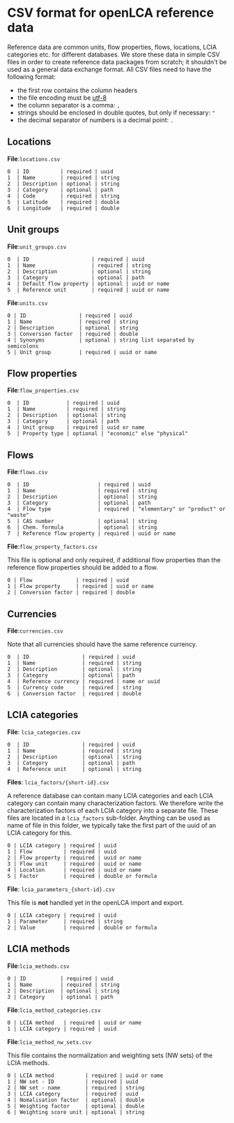# CSV format for openLCA reference data

Reference data are common units, flow properties, flows, locations, LCIA
categories etc. for different databases. We store these data in simple CSV
files in order to create reference data packages from scratch; it shouldn't be
used as a general data exchange format. All CSV files need to have the following
format:

* the first row contains the column headers
* the file encoding must be [utf-8](https://en.wikipedia.org/wiki/UTF-8)
* the column separator is a comma: `,`
* strings should be enclosed in double quotes, but only if necessary: `"`
* the decimal separator of numbers is a decimal point: `.`


## Locations

**File**:`locations.csv`

```
0  | ID          | required | uuid
1  | Name        | required | string
2  | Description | optional | string
3  | Category    | optional | path
4  | Code        | required | string
5  | Latitude    | required | double
6  | Longitude   | required | double
```

## Unit groups

**File**:`unit_groups.csv`

```
0  | ID                    | required | uuid
1  | Name                  | required | string
2  | Description           | optional | string
3  | Category              | optional | path
4  | Default flow property | optional | uuid or name
5  | Reference unit        | required | uuid or name
```

**File**:`units.csv`

```
0 | ID                 | required | uuid
1 | Name               | required | string
2 | Description        | optional | string
3 | Conversion factor  | required | double
4 | Synonyms           | optional | string list separated by semicolons
5 | Unit group         | required | uuid or name
```

## Flow properties

**File**:`flow_properties.csv`

```
0  | ID            | required | uuid
1  | Name          | required | string
2  | Description   | optional | string
3  | Category      | optional | path
4  | Unit group    | required | uuid or name
5  | Property type | optional | "economic" else "physical"
```


## Flows

**File**:`flows.csv`

```
0  | ID                      | required | uuid
1  | Name                    | required | string
2  | Description             | optional | string
3  | Category                | optional | path
4  | Flow type               | required | "elementary" or "product" or "waste"
5  | CAS number              | optional | string
6  | Chem. formula           | optional | string
7  | Reference flow property | required | uuid or name
```

**File**:`flow_property_factors.csv`

This file is optional and only required, if additional flow properties than the
reference flow properties should be added to a flow.

```
0 | Flow              | required | uuid
1 | Flow property     | required | uuid or name
2 | Conversion factor | required | double
```


## Currencies

**File**:`currencies.csv`

Note that all currencies should have the same reference currency.

```
0  | ID                 | required | uuid
1  | Name               | required | string
2  | Description        | optional | string
3  | Category           | optional | path
4  | Reference currency | required | name or uuid
5  | Currency code      | required | string
6  | Conversion factor  | required | double
```

## LCIA categories

**File**: `lcia_categories.csv`

```
0  | ID                 | required | uuid
1  | Name               | required | string
2  | Description        | optional | string
3  | Category           | optional | path
4  | Reference unit     | optional | string
```

**Files**: `lcia_factors/{short-id}.csv`

A reference database can contain many LCIA categories and each LCIA category can
contain many characterization factors. We therefore write the characterization
factors of each LCIA category into a separate file. These files are located in a
`lcia_factors` sub-folder. Anything can be used as name of file in this folder,
we typically take the first part of the uuid of an LCIA category for this.

```
0 | LCIA category | required | uuid
1 | Flow          | required | uuid
2 | Flow property | required | uuid or name
3 | Flow unit     | required | uuid or name
4 | Location      | required | uuid or name
5 | Factor        | required | double or formula
```

**File**: `lcia_parameters_{short-id}.csv`

This file is **not** handled yet in the openLCA import and export.

```
0 | LCIA category | required | uuid
1 | Parameter     | required | string
2 | Value         | required | double or formula
```

## LCIA methods

**File**:`lcia_methods.csv`

```
0 | ID           | required | uuid
1 | Name         | required | string
2 | Description  | optional | string
3 | Category     | optional | path
```

**File**:`lcia_method_categories.csv`

```
0 | LCIA method   | required | uuid or name
1 | LCIA category | required | uuid
```

**File**:`lcia_method_nw_sets.csv`

This file contains the normalization and weighting sets (NW sets) of the LCIA
methods.

```
0 | LCIA method          | required | uuid or name
1 | NW set - ID          | required | uuid
2 | NW set - name        | required | string
3 | LCIA category        | required | uuid
4 | Nomalisation factor  | optional | double
5 | Weighting factor     | optional | double
6 | Weighting score unit | optional | string
```
